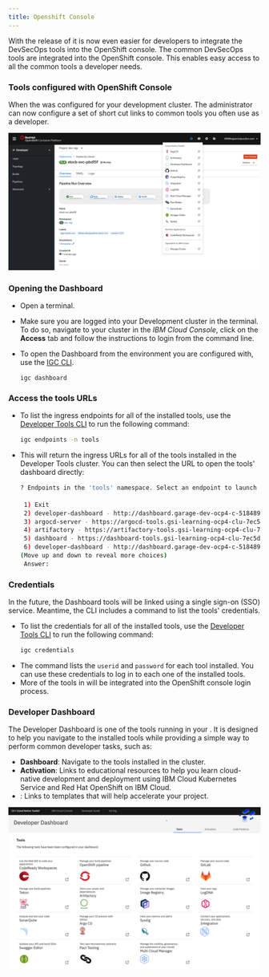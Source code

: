 ```yaml
---
title: Openshift Console
---
```

<!--- cSpell:ignore ICPA openshiftconsole Theia userid toolset crwexposeservice gradlew bluemix ocinstall Mico crwopenlink crwopenapp swaggerui gitpat gituser  buildconfig yourproject wireframe devenvsetup viewapp crwopenlink  atemplatized rtifactoryurlsetup Kata Koda configmap Katacoda checksetup cndp katacoda checksetup Linespace igccli regcred REPLACEME Tavis pipelinerun openshiftcluster invokecloudshell cloudnative sampleapp bwoolf hotspots multicloud pipelinerun Sricharan taskrun Vadapalli Rossel REPLACEME cloudnativesampleapp artifactoryuntar untar Hotspot devtoolsservices Piyum Zonooz Farr Kamal Arora Laszewski  Roadmap roadmap Istio Packt buildpacks automatable ksonnet jsonnet targetport podsiks SIGTERM SIGKILL minikube apiserver multitenant kubelet multizone Burstable checksetup handson  stockbffnode codepatterns devenvsetup newwindow preconfigured cloudantcredentials apikey Indexyaml classname  errorcondition tektonpipeline gradlew gitsecret viewapp cloudantgitpodscreen crwopenlink cdply crwopenapp -->

With the release of **<Globals name="ocp" />** it is now even easier for
 developers to integrate the DevSecOps tools into the OpenShift console. The
  common DevSecOps tools are integrated into the OpenShift console. This enables
   easy access to all the common tools a developer needs.

### Tools configured with OpenShift Console

When the <Globals name="shortName" /> was configured for your development
 cluster. The administrator can now configure a set of short cut links to
  common tools you often use as a developer.

![OpenShift Links](../images/console/openshift-console-tools.png)

### Opening the Dashboard

- Open a terminal.
- Make sure you are logged into your Development cluster in the terminal. To do so, navigate to your cluster in the _IBM Cloud Console_, click on the **Access** tab and
follow the instructions to login from the command line.

- To open the Dashboard from the environment you are configured with, use the [IGC CLI](/getting-started/cli#dashboard).
    ```
    igc dashboard
    ```

### Access the tools URLs

- To list the ingress endpoints for all of the installed tools, use the [Developer Tools CLI](../getting-started/cli) to run the following command:
    ```bash
    igc endpoints -n tools
    ```

- This will return the ingress URLs for all of the tools installed in the Developer Tools cluster. You can then select the URL to open the tools' dashboard directly:
    ```bash
   ? Endpoints in the 'tools' namespace. Select an endpoint to launch the default browser or 'Exit'.

     1) Exit
     2) developer-dashboard - http://dashboard.garage-dev-ocp4-c-518489-0143c5dd31acd8e030a1d6e0ab1380e3-0000.us-east.containers.appdomain.cloud
     3) argocd-server - https://argocd-tools.gsi-learning-ocp4-clu-7ec5d722a0ab3f463fdc90eeb94dbc70-0001.eu-gb.containers.appdomain.cloud
     4) artifactory - https://artifactory-tools.gsi-learning-ocp4-clu-7ec5d722a0ab3f463fdc90eeb94dbc70-0001.eu-gb.containers.appdomain.cloud
     5) dashboard - https://dashboard-tools.gsi-learning-ocp4-clu-7ec5d722a0ab3f463fdc90eeb94dbc70-0001.eu-gb.containers.appdomain.cloud
     6) developer-dashboard - http://dashboard.garage-dev-ocp4-c-518489-0143c5dd31acd8e030a1d6e0ab1380e3-0000.us-east.containers.appdomain.cloud
   (Move up and down to reveal more choices)
     Answer:
    ```

### Credentials

In the future, the Dashboard tools will be linked using a single sign-on (SSO) service.
Meantime, the CLI includes a command to list the tools' credentials.

- To list the credentials for all of the installed tools, use the [Developer Tools CLI](../getting-started/cli) to run the following command:
    ```bash
    igc credentials
    ```
- The command lists the `userid` and `password` for each tool installed. You can use these credentials to log in to each one of the installed tools.
- More of the tools in <Globals name="ocp" /> will be integrated into the
 OpenShift console login process.

### Developer Dashboard

The Developer Dashboard is one of the tools running in your <Globals name="env" />. It is designed to help you navigate to the installed tools while providing a simple way to perform common developer tasks, such as:
- **Dashboard**: Navigate to the tools installed in the cluster.
- **Activation**: Links to educational resources to help you learn cloud-native development and deployment using IBM Cloud Kubernetes Service and Red Hat OpenShift on IBM Cloud.
- **<Globals name="templates" />**: Links to templates that will help accelerate your project.

![Developer Dashboard](../images/console/developer-dashboard.png)
